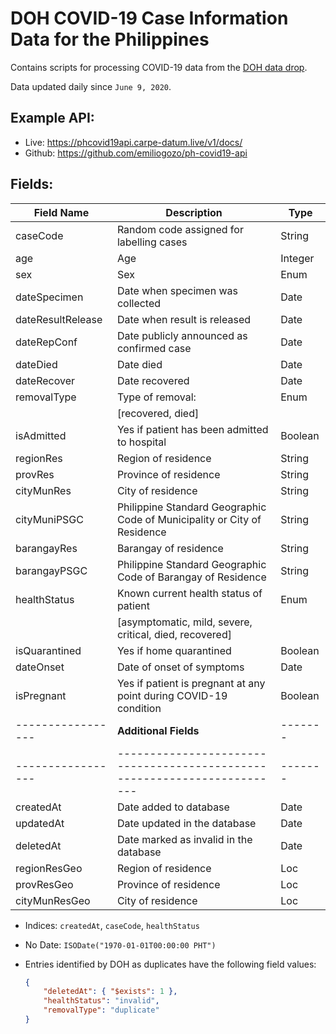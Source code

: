 # DOH COVID-19 Case Information Data for the Philippines

Contains scripts for processing COVID-19 data from the [DOH data drop](http://bit.ly/DataDropPH).

Data updated daily since `June 9, 2020`.

## Example API:
* Live: https://phcovid19api.carpe-datum.live/v1/docs/
* Github: https://github.com/emiliogozo/ph-covid19-api


## Fields:
| Field Name        | Description                                                              | Type    |
| ----------------- | ------------------------------------------------------------------------ | ------- |
| caseCode          | Random code assigned for labelling cases                                 | String  |
| age               | Age                                                                      | Integer |
| sex               | Sex                                                                      | Enum    |
| dateSpecimen      | Date when specimen was collected                                         | Date    |
| dateResultRelease | Date when result is released                                             | Date    |
| dateRepConf       | Date publicly announced as confirmed case                                | Date    |
| dateDied          | Date died                                                                | Date    |
| dateRecover       | Date recovered                                                           | Date    |
| removalType       | Type of removal:                                                         | Enum    |
|                   | [recovered, died]                                                        |         |
| isAdmitted        | Yes if patient has been admitted to hospital                             | Boolean |
| regionRes         | Region of residence                                                      | String  |
| provRes           | Province of residence                                                    | String  |
| cityMunRes        | City of residence                                                        | String  |
| cityMuniPSGC      | Philippine Standard Geographic Code of Municipality or City of Residence | String  |
| barangayRes       | Barangay of residence                                                    | String  |
| barangayPSGC      | Philippine Standard Geographic Code of Barangay of Residence             | String  |
| healthStatus      | Known current health status of patient                                   | Enum    |
|                   | [asymptomatic, mild, severe, critical, died, recovered]                  |         |
| isQuarantined     | Yes if home quarantined                                                  | Boolean |
| dateOnset         | Date of onset of symptoms                                                | Date    |
| isPregnant        | Yes if patient is pregnant at any point during COVID-19 condition        | Boolean |
| ----------------- | **Additional Fields**                                                    | ------- |
| ----------------- | ------------------------------------------------------------------------ | ------- |
| createdAt         | Date added to database                                                   | Date    |
| updatedAt         | Date updated in the database                                             | Date    |
| deletedAt         | Date marked as invalid in the database                                   | Date    |
| regionResGeo      | Region of residence                                                      | Loc     |
| provResGeo        | Province of residence                                                    | Loc     |
| cityMunResGeo     | City of residence                                                        | Loc     |


- Indices: `createdAt`, `caseCode`, `healthStatus`
- No Date: `ISODate("1970-01-01T00:00:00 PHT")`
- Entries identified by DOH as duplicates have the following field values:
  
    ```json
    {  
        "deletedAt": { "$exists": 1 },
        "healthStatus": "invalid",  
        "removalType": "duplicate"  
    }
    ```
